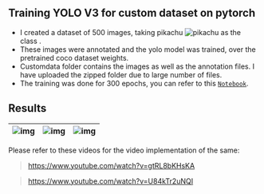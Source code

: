 ## Training YOLO V3 for custom dataset on pytorch
- I created a dataset of 500 images, taking pikachu ![pikachu](https://cdn.emojidex.com/emoji/mdpi/pikachu.png "pikachu") as the class .
- These images were annotated and the yolo model was trained, over the pretrained coco dataset weights.
- Customdata folder contains the images as well as the annotation files. I have uploaded the zipped folder due to large number of files.
- The training was done for 300 epochs, you can refer to this <a href="https://github.com/akshatjaipuria/EVA/blob/master/P1S13/yolo_pytorch/YoloV3_pytorch.ipynb" target="_blank">`Notebook`</a>.

## Results

| ![img](https://github.com/akshatjaipuria/EVA/blob/master/P1S13/yolo_pytorch/detected_images/img_053.jpg) | ![img](https://github.com/akshatjaipuria/EVA/blob/master/P1S13/yolo_pytorch/detected_images/img_367.jpg) | ![img](https://github.com/akshatjaipuria/EVA/blob/master/P1S13/yolo_pytorch/detected_images/img_444.jpg) |
| :---: |:---:| :---:|

Please refer to these videos for the video implementation of the same:
> https://www.youtube.com/watch?v=gtRL8bKHsKA

> https://www.youtube.com/watch?v=U84kTr2uNQI

